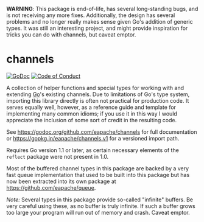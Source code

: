 **WARNING**: This package is end-of-life, has several long-standing bugs, and
is not receiving any more fixes. Additionally, the design has several problems
and no longer really makes sense given Go's addition of generic types.
It was still an interesting project, and might provide inspiration for tricks
you can do with channels, but caveat emptor.

channels
========

[![GoDoc](https://godoc.org/github.com/eapache/channels?status.png)](https://godoc.org/github.com/eapache/channels)
[![Code of Conduct](https://img.shields.io/badge/code%20of%20conduct-active-blue.svg)](https://eapache.github.io/conduct.html)

A collection of helper functions and special types for working with and
extending [Go](https://golang.org/)'s existing channels. Due to limitations
of Go's type system, importing this library directly is often not practical for
production code. It serves equally well, however, as a reference guide and
template for implementing many common idioms; if you use it in this way I would
appreciate the inclusion of some sort of credit in the resulting code.

See https://godoc.org/github.com/eapache/channels for full documentation or
https://gopkg.in/eapache/channels.v1 for a versioned import path.

Requires Go version 1.1 or later, as certain necessary elements of the `reflect`
package were not present in 1.0.

Most of the buffered channel types in this package are backed by a very fast
queue implementation that used to be built into this package but has now been
extracted into its own package at https://github.com/eapache/queue.

*Note:* Several types in this package provide so-called "infinite" buffers. Be
very careful using these, as no buffer is truly infinite. If such a buffer
grows too large your program will run out of memory and crash. Caveat emptor.
